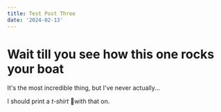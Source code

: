 ```yaml
---
title: Test Post Three
date: '2024-02-13'
---
```


# Wait till you see how this one rocks your boat

It's the most incredible thing, but I've never actually...

I should print a _t-shirt_ 👕with that on.
